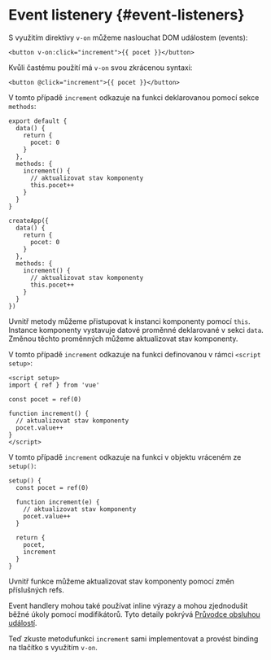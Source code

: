 # Event listenery {#event-listeners}

S využitím direktivy `v-on` můžeme naslouchat DOM událostem (events):

```vue-html
<button v-on:click="increment">{{ pocet }}</button>
```

Kvůli častému použití má `v-on` svou zkrácenou syntaxi:

```vue-html
<button @click="increment">{{ pocet }}</button>
```

<div class="options-api">

V tomto případě `increment` odkazuje na funkci deklarovanou pomocí sekce `methods`:

<div class="sfc">

```js{7-12}
export default {
  data() {
    return {
      pocet: 0
    }
  },
  methods: {
    increment() {
      // aktualizovat stav komponenty
      this.pocet++
    }
  }
}
```

</div>
<div class="html">

```js{7-12}
createApp({
  data() {
    return {
      pocet: 0
    }
  },
  methods: {
    increment() {
      // aktualizovat stav komponenty
      this.pocet++
    }
  }
})
```

</div>

Uvnitř metody můžeme přistupovat k instanci komponenty pomocí `this`. Instance komponenty vystavuje datové proměnné deklarované v sekci `data`. Změnou těchto proměnných můžeme aktualizovat stav komponenty.

</div>

<div class="composition-api">

<div class="sfc">

V tomto případě `increment` odkazuje na funkci definovanou v rámci `<script setup>`:

```vue{6-9}
<script setup>
import { ref } from 'vue'

const pocet = ref(0)

function increment() {
  // aktualizovat stav komponenty
  pocet.value++
}
</script>
```

</div>

<div class="html">

V tomto případě `increment` odkazuje na funkci v objektu vráceném ze `setup()`:

```js{$}
setup() {
  const pocet = ref(0)

  function increment(e) {
    // aktualizovat stav komponenty
    pocet.value++
  }

  return {
    pocet,
    increment
  }
}
```

</div>

Uvnitř funkce můžeme aktualizovat stav komponenty pomocí změn příslušných refs.

</div>

Event handlery mohou také používat inline výrazy a mohou zjednodušit běžné úkoly pomocí modifikátorů. Tyto detaily pokrývá <a target="_blank" href="/guide/essentials/event-handling.html">Průvodce obsluhou událostí</a>.

Teď zkuste <span class="options-api">metodu</span><span class="composition-api">funkci</span> `increment` sami implementovat a provést binding na tlačítko s využítím `v-on`.
